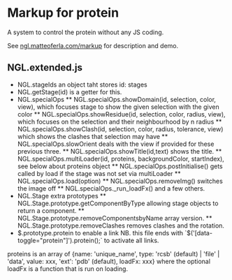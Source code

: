 # Markup for protein
A system to control the protein without any JS coding.

See [ngl.matteoferla.com/markup](ngl.matteoferla.com/markup) for description and demo.
## NGL.extended.js
* NGL.stageIds an object taht stores id: stages
* NGL.getStage(id) is a getter for this.
* NGL.specialOps
** NGL.specialOps.showDomain(id, selection, color, view), which focuses stage to show the given selection with the given color
** NGL.specialOps.showResidue(id, selection, color, radius, view), which focuses on the selection and their neighbourhood by n radius
** NGL.specialOps.showClash(id, selection, color, radius, tolerance, view) which shows the clashes that selection may have
** NGL.specialOps.slowOrient deals with the view if provided for these previous three.
** NGL.specialOps.showTitle(id,text) shows the title.
** NGL.specialOps.multiLoader(id, proteins, backgroundColor, startIndex), see below about proteins object
** NGL.specialOps.postInitialise() gets called by load if the stage was not set via multiLoader
** NGL.specialOps.load(option)
** NGL.specialOps.removeImg() switches the image off
** NGL.specialOps._run_loadFx() and a few others.
* NGL.Stage extra prototypes
** NGL.Stage.prototype.getComponentByType allowing stage objects to return a component.
** NGL.Stage.prototype.removeComponentsbyName array version.
** NGL.Stage.prototype.removeClashes removes clashes and the rotation.
* $.prototype.protein to enable a link
NB. this file ends with `$('[data-toggle="protein"]').protein();` to activate all links.

proteins is an array of {name: 'unique_name', type: 'rcsb' (default) | 'file' | 'data', value: xxx, 'ext': 'pdb' (default), loadFx: xxx}
where the optional loadFx is a function that is run on loading.
